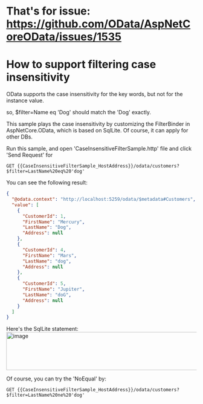 # That's for issue: https://github.com/OData/AspNetCoreOData/issues/1535

# How to support filtering case insensitivity

OData supports the case insensitivity for the key words, but not for the instance value.

so, $filter=Name eq 'Dog' should match the 'Dog' exactly. 

This sample plays the case insensitivity by customizing the FilterBinder in AspNetCore.OData, which is based on SqlLite. Of course, it can apply for other DBs.

Run this sample, and open 'CaseInsensitiveFilterSample.http' file and click 'Send Request' for

`GET {{CaseInsensitiveFilterSample_HostAddress}}/odata/customers?$filter=LastName%20eq%20'dog'`

You can see the following result:

```json
{
  "@odata.context": "http://localhost:5259/odata/$metadata#Customers",
  "value": [
    {
      "CustomerId": 1,
      "FirstName": "Mercury",
      "LastName": "Dog",
      "Address": null
    },
    {
      "CustomerId": 4,
      "FirstName": "Mars",
      "LastName": "dog",
      "Address": null
    },
    {
      "CustomerId": 5,
      "FirstName": "Jupiter",
      "LastName": "doG",
      "Address": null
    }
  ]
}
```

Here's the SqlLite statement:
<img width="1085" height="101" alt="image" src="https://github.com/user-attachments/assets/0e8c4a8b-b0d9-4fae-a3a5-7010ed8e120c" />

Of course, you can try the 'NoEqual' by:

`GET {{CaseInsensitiveFilterSample_HostAddress}}/odata/customers?$filter=LastName%20ne%20'dog'`

